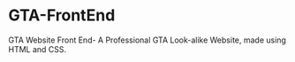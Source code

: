 # GTA-FrontEnd
GTA Website Front End- A Professional GTA Look-alike Website, made using HTML and CSS.
